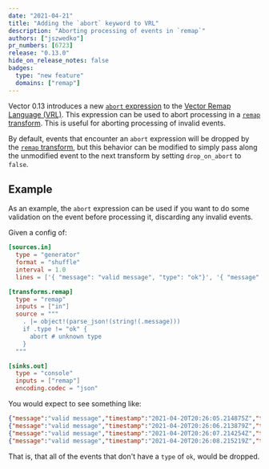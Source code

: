 ```yaml
---
date: "2021-04-21"
title: "Adding the `abort` keyword to VRL"
description: "Aborting processing of events in `remap`"
authors: ["jszwedko"]
pr_numbers: [6723]
release: "0.13.0"
hide_on_release_notes: false
badges:
  type: "new feature"
  domains: ["remap"]
---
```


Vector 0.13 introduces a new [`abort` expression][abort] to the [Vector Remap
Language (VRL)][vrl]. This expression can be used to abort processing in
a [`remap` transform][remap]. This is useful for aborting processing of invalid
events.

By default, events that encounter an `abort` expression will be dropped by the
[`remap` transform][remap], but this behavior can be modified to simply pass
along the unmodified event to the next transform by setting `drop_on_abort` to
`false`.

## Example

As an example, the `abort` expression can be used if you want to do some
validation on the event before processing it, discarding any invalid events.

Given a config of:

```toml
[sources.in]
  type = "generator"
  format = "shuffle"
  interval = 1.0
  lines = ['{ "message": "valid message", "type": "ok"}', '{ "message": "invalid message", "type": "unknown"}']

[transforms.remap]
  type = "remap"
  inputs = ["in"]
  source = """
    . |= object!(parse_json!(string!(.message)))
    if .type != "ok" {
      abort # unknown type
    }
  """

[sinks.out]
  type = "console"
  inputs = ["remap"]
  encoding.codec = "json"
```

You would expect to see something like:

```json
{"message":"valid message","timestamp":"2021-04-20T20:26:05.214875Z","type":"ok"}
{"message":"valid message","timestamp":"2021-04-20T20:26:06.213879Z","type":"ok"}
{"message":"valid message","timestamp":"2021-04-20T20:26:07.214254Z","type":"ok"}
{"message":"valid message","timestamp":"2021-04-20T20:26:08.215219Z","type":"ok"}
```

That is, that all of the events that don't have a `type` of `ok`, would be
dropped.

[abort]: /docs/reference/vrl/expressions/#index
[remap]: /docs/reference/configuration/transforms/remap
[vrl]: /docs/reference/vrl/
